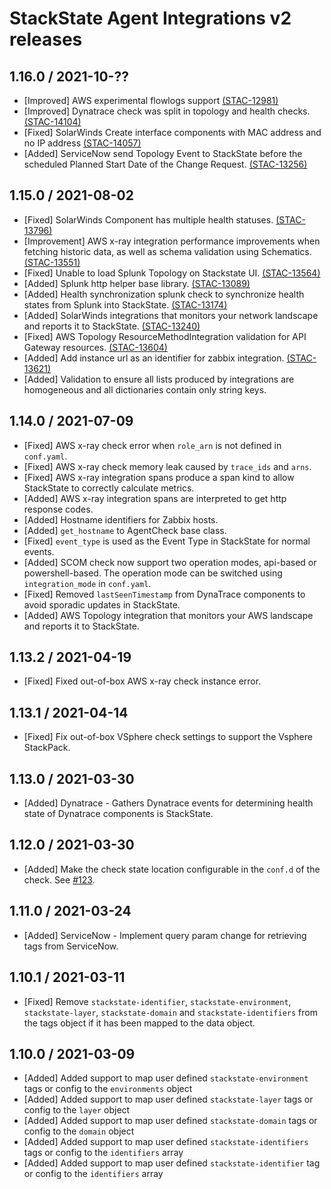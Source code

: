 # StackState Agent Integrations v2 releases

## 1.16.0 / 2021-10-??

* [Improved] AWS experimental flowlogs support [(STAC-12981)](https://stackstate.atlassian.net/browse/STAC-12981)
* [Improved] Dynatrace check was split in topology and health checks. [(STAC-14104)](https://stackstate.atlassian.net/browse/STAC-14104)
* [Fixed] SolarWinds Create interface components with MAC address and no IP address [(STAC-14057)](https://stackstate.atlassian.net/browse/STAC-14057) 
* [Added] ServiceNow send Topology Event to StackState before the scheduled Planned Start Date of the Change Request. [(STAC-13256)](https://stackstate.atlassian.net/browse/STAC-13256)

## 1.15.0 / 2021-08-02
* [Fixed] SolarWinds Component has multiple health statuses. [(STAC-13796)](https://stackstate.atlassian.net/browse/STAC-13796)
* [Improvement] AWS x-ray integration performance improvements when fetching historic data, as well as schema validation using Schematics.  [(STAC-13551)](https://stackstate.atlassian.net/browse/STAC-13551)
* [Fixed] Unable to load Splunk Topology on Stackstate UI. [(STAC-13564)](https://stackstate.atlassian.net/browse/STAC-13564)
* [Added] Splunk http helper base library. [(STAC-13089)](https://stackstate.atlassian.net/browse/STAC-13089)
* [Added] Health synchronization splunk check to synchronize health states from Splunk into StackState. [(STAC-13174)](https://stackstate.atlassian.net/browse/STAC-13174)
* [Added] SolarWinds integrations that monitors your network landscape and reports it to StackState. [(STAC-13240)](https://stackstate.atlassian.net/browse/STAC-13240)
* [Fixed] AWS Topology ResourceMethodIntegration validation for API Gateway resources.  [(STAC-13604)](https://stackstate.atlassian.net/browse/STAC-13604)
* [Added] Add instance url as an identifier for zabbix integration. [(STAC-13621)](https://stackstate.atlassian.net/browse/STAC-13621)
* [Added] Validation to ensure all lists produced by integrations are homogeneous and all dictionaries contain only string keys.

## 1.14.0 / 2021-07-09

* [Fixed] AWS x-ray check error when `role_arn` is not defined in `conf.yaml`.
* [Fixed] AWS x-ray check memory leak caused by `trace_ids` and `arns`.
* [Fixed] AWS x-ray integration spans produce a span kind to allow StackState to correctly calculate metrics.
* [Added] AWS x-ray integration spans are interpreted to get http response codes.
* [Added] Hostname identifiers for Zabbix hosts.
* [Added] `get_hostname` to AgentCheck base class.
* [Fixed] `event_type` is used as the Event Type in StackState for normal events.
* [Added] SCOM check now support two operation modes, api-based or powershell-based. 
  The operation mode can be switched using `integration_mode` in `conf.yaml`.
* [Fixed] Removed `lastSeenTimestamp` from DynaTrace components to avoid sporadic updates in StackState.
* [Added] AWS Topology integration that monitors your AWS landscape and reports it to StackState.

## 1.13.2 / 2021-04-19

* [Fixed] Fixed out-of-box AWS x-ray check instance error.

## 1.13.1 / 2021-04-14

* [Fixed] Fix out-of-box VSphere check settings to support the Vsphere StackPack.

## 1.13.0 / 2021-03-30

* [Added] Dynatrace - Gathers Dynatrace events for determining health state of Dynatrace components is StackState. 

## 1.12.0 / 2021-03-30

* [Added] Make the check state location configurable in the `conf.d` of the check. See [#123](https://github.com/StackVista/stackstate-agent-integrations/pull/123).

## 1.11.0 / 2021-03-24

* [Added] ServiceNow - Implement query param change for retrieving tags from ServiceNow.

## 1.10.1 / 2021-03-11

* [Fixed] Remove `stackstate-identifier`, `stackstate-environment`, `stackstate-layer`, `stackstate-domain` and `stackstate-identifiers` from the tags object if it has been mapped to the data object.

## 1.10.0 / 2021-03-09

* [Added] Added support to map user defined `stackstate-environment` tags or config to the `environments` object
* [Added] Added support to map user defined `stackstate-layer` tags or config to the `layer` object
* [Added] Added support to map user defined `stackstate-domain` tags or config to the `domain` object
* [Added] Added support to map user defined `stackstate-identifiers` tags or config to the `identifiers` array
* [Added] Added support to map user defined `stackstate-identifier` tag or config to the `identifiers` array
